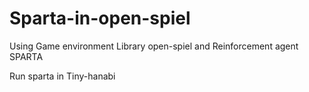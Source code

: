 # Sparta-in-open-spiel

Using Game environment Library open-spiel and Reinforcement agent SPARTA

Run sparta in Tiny-hanabi 